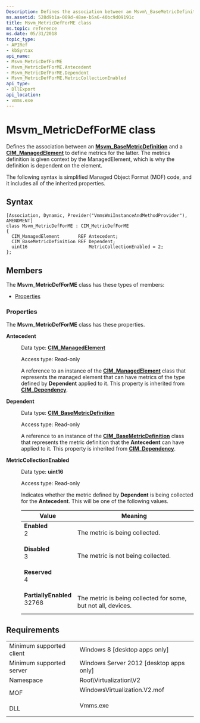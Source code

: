 ```yaml
---
Description: Defines the association between an Msvm\_BaseMetricDefinition and a CIM\_ManagedElement to define metrics for the latter. The metrics definition is given context by the ManagedElement, which is why the definition is dependent on the element.
ms.assetid: 528d9b1a-089d-48ae-b5a6-40bc9d09191c
title: Msvm_MetricDefForME class
ms.topic: reference
ms.date: 05/31/2018
topic_type: 
- APIRef
- kbSyntax
api_name: 
- Msvm_MetricDefForME
- Msvm_MetricDefForME.Antecedent
- Msvm_MetricDefForME.Dependent
- Msvm_MetricDefForME.MetricCollectionEnabled
api_type: 
- DllExport
api_location: 
- vmms.exe
---
```


# Msvm\_MetricDefForME class

Defines the association between an [**Msvm\_BaseMetricDefinition**](msvm-basemetricdefinition.md) and a [**CIM\_ManagedElement**](/previous-versions/windows/desktop/iscsitarg/cim-managedelement) to define metrics for the latter. The metrics definition is given context by the ManagedElement, which is why the definition is dependent on the element.

The following syntax is simplified Managed Object Format (MOF) code, and it includes all of the inherited properties.

## Syntax

``` syntax
[Association, Dynamic, Provider("VmmsWmiInstanceAndMethodProvider"), AMENDMENT]
class Msvm_MetricDefForME : CIM_MetricDefForME
{
  CIM_ManagedElement       REF Antecedent;
  CIM_BaseMetricDefinition REF Dependent;
  uint16                       MetricCollectionEnabled = 2;
};
```

## Members

The **Msvm\_MetricDefForME** class has these types of members:

-   [Properties](#properties)

### Properties

The **Msvm\_MetricDefForME** class has these properties.

<dl> <dt>

**Antecedent**
</dt> <dd> <dl> <dt>

Data type: **[**CIM\_ManagedElement**](/previous-versions/windows/desktop/iscsitarg/cim-managedelement)**
</dt> <dt>

Access type: Read-only
</dt> </dl>

A reference to an instance of the [**CIM\_ManagedElement**](/previous-versions/windows/desktop/iscsitarg/cim-managedelement) class that represents the managed element that can have metrics of the type defined by **Dependent** applied to it. This property is inherited from [**CIM\_Dependency**](/windows/desktop/CIMWin32Prov/cim-dependency).

</dd> <dt>

**Dependent**
</dt> <dd> <dl> <dt>

Data type: **[**CIM\_BaseMetricDefinition**](/previous-versions/windows/desktop/iscsitarg/cim-managedelement)**
</dt> <dt>

Access type: Read-only
</dt> </dl>

A reference to an instance of the [**CIM\_BaseMetricDefinition**](/previous-versions/windows/desktop/iscsitarg/cim-managedelement) class that represents the metric definition that the **Antecedent** can have applied to it. This property is inherited from [**CIM\_Dependency**](/windows/desktop/CIMWin32Prov/cim-dependency).

</dd> <dt>

**MetricCollectionEnabled**
</dt> <dd> <dl> <dt>

Data type: **uint16**
</dt> <dt>

Access type: Read-only
</dt> </dl>

Indicates whether the metric defined by **Dependent** is being collected for the **Antecedent**. This will be one of the following values.



| Value                                                                                                                                                                                                                                                               | Meaning                                                                  |
|---------------------------------------------------------------------------------------------------------------------------------------------------------------------------------------------------------------------------------------------------------------------|--------------------------------------------------------------------------|
| <span id="Enabled"></span><span id="enabled"></span><span id="ENABLED"></span><dl> <dt>**Enabled**</dt> <dt>2</dt> </dl>                                         | The metric is being collected.<br/>                                |
| <span id="Disabled"></span><span id="disabled"></span><span id="DISABLED"></span><dl> <dt>**Disabled**</dt> <dt>3</dt> </dl>                                     | The metric is not being collected.<br/>                            |
| <span id="Reserved"></span><span id="reserved"></span><span id="RESERVED"></span><dl> <dt>**Reserved**</dt> <dt>4</dt> </dl>                                     |                                                                          |
| <span id="PartiallyEnabled"></span><span id="partiallyenabled"></span><span id="PARTIALLYENABLED"></span><dl> <dt>**PartiallyEnabled**</dt> <dt>32768</dt> </dl> | The metric is being collected for some, but not all, devices.<br/> |



 

</dd> </dl>

## Requirements



|                                     |                                                                                                         |
|-------------------------------------|---------------------------------------------------------------------------------------------------------|
| Minimum supported client<br/> | Windows 8 \[desktop apps only\]<br/>                                                              |
| Minimum supported server<br/> | Windows Server 2012 \[desktop apps only\]<br/>                                                    |
| Namespace<br/>                | Root\\Virtualization\\V2<br/>                                                                     |
| MOF<br/>                      | <dl> <dt>WindowsVirtualization.V2.mof</dt> </dl> |
| DLL<br/>                      | <dl> <dt>Vmms.exe</dt> </dl>                     |



 


